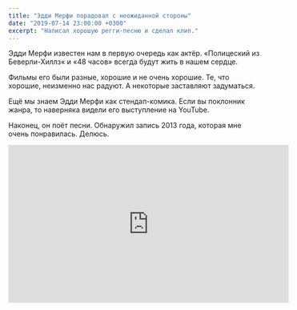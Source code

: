 ```yaml
---
title: "Эдди Мерфи порадовал с неожиданной стороны"
date: "2019-07-14 23:00:00 +0300"
excerpt: "Написал хорошую регги-песню и сделал клип."
---
```


Эдди Мерфи известен нам в первую очередь как актёр. &laquo;Полицеский из Беверли-Хиллз&laquo; и &laquo;48 часов&raquo; всегда будут жить в нашем сердце.

Фильмы его были разные, хорошие и не очень хорошие. Те, что хорошие, неизменно нас радуют. А некоторые заставляют задуматься.

Ещё мы знаем Эдди Мерфи как стендап-комика. Если вы поклонник жанра, то наверняка видели его выступление на YouTube.

Наконец, он поёт песни. Обнаружил запись 2013 года, которая мне очень понравилась. Делюсь.

<div class="video-wrapper">
  <iframe width="560" height="315" src="https://www.youtube.com/embed/jiiFzKfuPMk" frameborder="0" allow="accelerometer; autoplay; encrypted-media; gyroscope; picture-in-picture" allowfullscreen></iframe>
</div>

